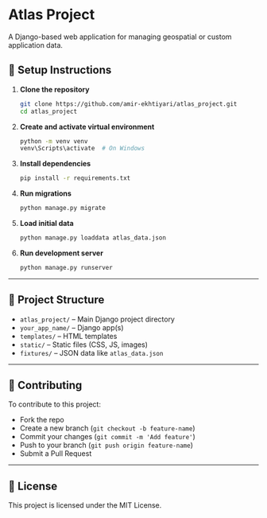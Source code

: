 # Atlas Project

A Django-based web application for managing geospatial or custom application data.

## 🔧 Setup Instructions

1. **Clone the repository**
   ```bash
   git clone https://github.com/amir-ekhtiyari/atlas_project.git
   cd atlas_project
   ```

2. **Create and activate virtual environment**
   ```bash
   python -m venv venv
   venv\Scripts\activate  # On Windows
   ```

3. **Install dependencies**
   ```bash
   pip install -r requirements.txt
   ```

4. **Run migrations**
   ```bash
   python manage.py migrate
   ```

5. **Load initial data**
   ```bash
   python manage.py loaddata atlas_data.json
   ```

6. **Run development server**
   ```bash
   python manage.py runserver
   ```

---

## 📁 Project Structure

- `atlas_project/` – Main Django project directory
- `your_app_name/` – Django app(s)
- `templates/` – HTML templates
- `static/` – Static files (CSS, JS, images)
- `fixtures/` – JSON data like `atlas_data.json`

---

## 🤝 Contributing

To contribute to this project:

- Fork the repo
- Create a new branch (`git checkout -b feature-name`)
- Commit your changes (`git commit -m 'Add feature'`)
- Push to your branch (`git push origin feature-name`)
- Submit a Pull Request

---

## 📝 License

This project is licensed under the MIT License.
